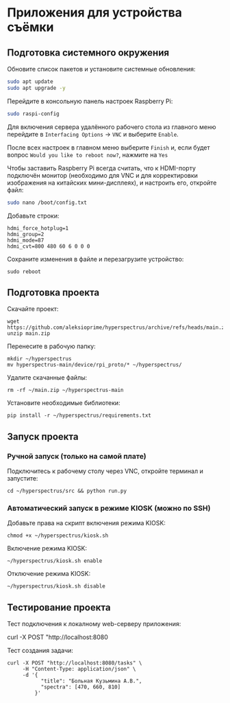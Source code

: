 # Приложения для устройства съёмки

## Подготовка системного окружения

Обновите список пакетов и установите системные обновления:
```sh
sudo apt update
sudo apt upgrade -y
```

Перейдите в консольную панель настроек Raspberry Pi:
```sh
sudo raspi-config
```

Для включения сервера удалённого рабочего стола из главного меню перейдите в `Interfacing Options` → `VNC` и выберите `Enable`.

После всех настроек в главном меню выберите `Finish` и, если будет вопрос `Would you like to reboot now?`, нажмите на `Yes`

Чтобы заставить Raspberry Pi всегда считать, что к HDMI-порту подключён монитор (необходимо для VNC и для корректировки изображения на китайских мини-дисплеях), и настроить его, откройте файл:
```sh
sudo nano /boot/config.txt
```

Добавьте строки:
```
hdmi_force_hotplug=1
hdmi_group=2
hdmi_mode=87
hdmi_cvt=800 480 60 6 0 0 0
```

Сохраните изменения в файле и перезагрузите устройство:
```
sudo reboot
```

## Подготовка проекта

Скачайте проект:
```
wget https://github.com/aleksioprime/hyperspectrus/archive/refs/heads/main.zip
unzip main.zip
```

Перенесите в рабочую папку:
```
mkdir ~/hyperspectrus
mv hyperspectrus-main/device/rpi_proto/* ~/hyperspectrus/
```

Удалите скачанные файлы:
```
rm -rf ~/main.zip ~/hyperspectrus-main
```

Установите необходимые библиотеки:
```
pip install -r ~/hyperspectrus/requirements.txt
```

## Запуск проекта

### Ручной запуск (только на самой плате)

Подключитесь к рабочему столу через VNC, откройте терминал и запустите:
```
cd ~/hyperspectrus/src && python run.py
```

### Автоматический запуск в режиме KIOSK (можно по SSH)

Добавьте права на скрипт включения режима KIOSK:
```
chmod +x ~/hyperspectrus/kiosk.sh
```

Включение режима KIOSK:
```
~/hyperspectrus/kiosk.sh enable
```

Отключение режима KIOSK:
```
~/hyperspectrus/kiosk.sh disable
```

## Тестирование проекта

Тест подключения к локалному web-серверу приложения:

curl -X POST "http://localhost:8080

Тест создания задачи:
```
curl -X POST "http://localhost:8080/tasks" \
     -H "Content-Type: application/json" \
     -d '{
           "title": "Больная Кузьмина А.В.",
           "spectra": [470, 660, 810]
         }'
```